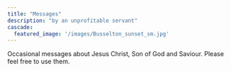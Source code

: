 ```yaml
---
title: "Messages"
description: "by an unprofitable servant"
cascade:
  featured_image: '/images/Busselton_sunset_sm.jpg'
---
```

Occasional messages about Jesus Christ, Son of God and Saviour. Please feel free to use them.

